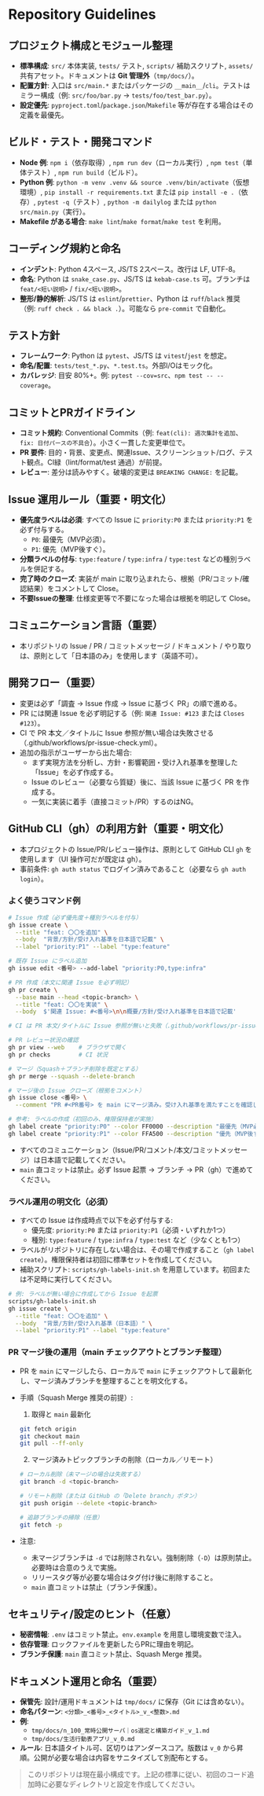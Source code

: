 # Repository Guidelines

## プロジェクト構成とモジュール整理

- **標準構成**: `src/` 本体実装, `tests/` テスト, `scripts/` 補助スクリプト, `assets/` 共有アセット。ドキュメントは **Git 管理外**（`tmp/docs/`）。
- **配置方針**: 入口は `src/main.*` またはパッケージの `__main__`/`cli`。テストはミラー構成（例: `src/foo/bar.py` → `tests/foo/test_bar.py`）。
- **設定優先**: `pyproject.toml`/`package.json`/`Makefile` 等が存在する場合はその定義を最優先。

## ビルド・テスト・開発コマンド

- **Node 例**: `npm i`（依存取得）, `npm run dev`（ローカル実行）, `npm test`（単体テスト）, `npm run build`（ビルド）。
- **Python 例**: `python -m venv .venv && source .venv/bin/activate`（仮想環境）, `pip install -r requirements.txt` または `pip install -e .`（依存）, `pytest -q`（テスト）, `python -m dailylog` または `python src/main.py`（実行）。
- **Makefile がある場合**: `make lint`/`make format`/`make test` を利用。

## コーディング規約と命名

- **インデント**: Python 4スペース, JS/TS 2スペース。改行は LF, UTF-8。
- **命名**: Python は `snake_case.py`、JS/TS は `kebab-case.ts` 可。ブランチは `feat/<短い説明>` / `fix/<短い説明>`。
- **整形/静的解析**: JS/TS は `eslint`/`prettier`、Python は `ruff`/`black` 推奨（例: `ruff check . && black .`）。可能なら `pre-commit` で自動化。

## テスト方針

- **フレームワーク**: Python は `pytest`、JS/TS は `vitest`/`jest` を想定。
- **命名/配置**: `tests/test_*.py`、`*.test.ts`。外部I/Oはモック化。
- **カバレッジ**: 目安 80%+。例: `pytest --cov=src`、`npm test -- --coverage`。

## コミットとPRガイドライン

- **コミット規約**: Conventional Commits（例: `feat(cli): 週次集計を追加`、`fix: 日付パースの不具合`）。小さく一貫した変更単位で。
- **PR 要件**: 目的・背景、変更点、関連Issue、スクリーンショット/ログ、テスト観点。CI緑（lint/format/test 通過）が前提。
- **レビュー**: 差分は読みやすく。破壊的変更は `BREAKING CHANGE:` を記載。

## Issue 運用ルール（重要・明文化）

- **優先度ラベルは必須**: すべての Issue に `priority:P0` または `priority:P1` を必ず付与する。
  - `P0`: 最優先（MVP必須）。
  - `P1`: 優先（MVP後すぐ）。
- **分類ラベルの付与**: `type:feature` / `type:infra` / `type:test` などの種別ラベルを併記する。
- **完了時のクローズ**: 実装が main に取り込まれたら、根拠（PR/コミット/確認結果）をコメントして Close。
- **不要Issueの整理**: 仕様変更等で不要になった場合は根拠を明記して Close。

## コミュニケーション言語（重要）

- 本リポジトリの Issue / PR / コミットメッセージ / ドキュメント / やり取りは、原則として「日本語のみ」を使用します（英語不可）。

## 開発フロー（重要）

- 変更は必ず「調査 → Issue 作成 → Issue に基づく PR」の順で進める。
- PR には関連 Issue を必ず明記する（例: `関連 Issue: #123` または `Closes #123`）。
- CI で PR 本文／タイトルに Issue 参照が無い場合は失敗させる（.github/workflows/pr-issue-check.yml）。
- 追加の指示がユーザーから出た場合:
  - まず実現方法を分析し、方針・影響範囲・受け入れ基準を整理した「Issue」を必ず作成する。
  - Issue のレビュー（必要なら質疑）後に、当該 Issue に基づく PR を作成する。
  - 一気に実装に着手（直接コミット/PR）するのはNG。

## GitHub CLI（gh）の利用方針（重要・明文化）

- 本プロジェクトの Issue/PR/レビュー操作は、原則として GitHub CLI `gh` を使用します（UI 操作可だが既定は gh）。
- 事前条件: `gh auth status` でログイン済みであること（必要なら `gh auth login`）。

### よく使うコマンド例

```bash
# Issue 作成（必ず優先度＋種別ラベルを付与）
gh issue create \
  --title "feat: 〇〇を追加" \
  --body  "背景/方針/受け入れ基準を日本語で記載" \
  --label "priority:P1" --label "type:feature"

# 既存 Issue にラベル追加
gh issue edit <番号> --add-label "priority:P0,type:infra"

# PR 作成（本文に関連 Issue を必ず明記）
gh pr create \
  --base main --head <topic-branch> \
  --title "feat: 〇〇を実装" \
  --body  $'関連 Issue: #<番号>\n\n概要/方針/受け入れ基準を日本語で記載'

# CI は PR 本文/タイトルに Issue 参照が無いと失敗（.github/workflows/pr-issue-check.yml）

# PR レビュー状況の確認
gh pr view --web    # ブラウザで開く
gh pr checks        # CI 状況

# マージ（Squash＋ブランチ削除を既定とする）
gh pr merge --squash --delete-branch

# マージ後の Issue クローズ（根拠をコメント）
gh issue close <番号> \
  --comment "PR #<PR番号> を main にマージ済み。受け入れ基準を満たすことを確認し Close。"

# 参考: ラベルの作成（初回のみ、権限保持者が実施）
gh label create "priority:P0" --color FF0000 --description "最優先（MVP必須）"
gh label create "priority:P1" --color FFA500 --description "優先（MVP後すぐ）"
```

- すべてのコミュニケーション（Issue/PR/コメント/本文/コミットメッセージ）は日本語で記載してください。
- `main` 直コミットは禁止。必ず Issue 起票 → ブランチ → PR（gh）で進めてください。

### ラベル運用の明文化（必須）

- すべての Issue は作成時点で以下を必ず付与する:
  - 優先度: `priority:P0` または `priority:P1`（必須・いずれか1つ）
  - 種別: `type:feature` / `type:infra` / `type:test` など（少なくとも1つ）
- ラベルがリポジトリに存在しない場合は、その場で作成すること（`gh label create`）。権限保持者は初回に標準セットを作成してください。
- 補助スクリプト: `scripts/gh-labels-init.sh` を用意しています。初回または不足時に実行してください。

```bash
# 例: ラベルが無い場合に作成してから Issue を起票
scripts/gh-labels-init.sh
gh issue create \
  --title "feat: 〇〇を追加" \
  --body  "背景/方針/受け入れ基準（日本語）" \
  --label "priority:P1" --label "type:feature"
```

### PR マージ後の運用（main チェックアウトとブランチ整理）

- PR を `main` にマージしたら、ローカルで `main` にチェックアウトして最新化し、マージ済みブランチを整理することを明文化する。
- 手順（Squash Merge 推奨の前提）:

  1) 取得と `main` 最新化

  ```bash
  git fetch origin
  git checkout main
  git pull --ff-only
  ```

  2) マージ済みトピックブランチの削除（ローカル／リモート）

  ```bash
  # ローカル削除（未マージの場合は失敗する）
  git branch -d <topic-branch>

  # リモート削除（または GitHub の「Delete branch」ボタン）
  git push origin --delete <topic-branch>

  # 追跡ブランチの掃除（任意）
  git fetch -p
  ```

- 注意:
  - 未マージブランチは `-d` では削除されない。強制削除（`-D`）は原則禁止。必要時は合意のうえで実施。
  - リリースタグ等が必要な場合はタグ付け後に削除すること。
  - `main` 直コミットは禁止（ブランチ保護）。

## セキュリティ/設定のヒント（任意）

- **秘密情報**: `.env` はコミット禁止。`env.example` を用意し環境変数で注入。
- **依存管理**: ロックファイルを更新したらPRに理由を明記。
- **ブランチ保護**: `main` 直コミット禁止、Squash Merge 推奨。

## ドキュメント運用と命名（重要）

- **保管先**: 設計/運用ドキュメントは `tmp/docs/` に保存（Git には含めない）。
- **命名パターン**: `<分類>_<番号>_<タイトル>_v_<整数>.md`
- **例**:
  - `tmp/docs/n_100_常時公開サーバ｜os選定と構築ガイド_v_1.md`
  - `tmp/docs/生活行動表アプリ_v_0.md`
- **ルール**: 日本語タイトル可、区切りはアンダースコア。版数は `v_0` から昇順。公開が必要な場合は内容をサニタイズして別配布とする。

> このリポジトリは現在最小構成です。上記の標準に従い、初回のコード追加時に必要なディレクトリと設定を作成してください。
